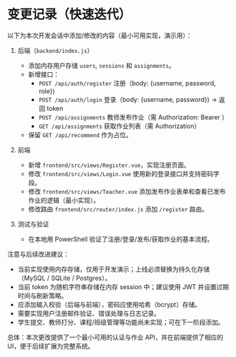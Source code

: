 # 变更记录（快速迭代）

以下为本次开发会话中添加/修改的内容（最小可用实现，演示用）：

1. 后端（`backend/index.js`）
   - 添加内存用户存储 `users`, `sessions` 和 `assignments`。
   - 新增接口：
     - `POST /api/auth/register` 注册（body: {username, password, role})
     - `POST /api/auth/login` 登录（body: {username, password}) -> 返回 token
     - `POST /api/assignments` 教师发布作业（需 Authorization: Bearer <token>）
     - `GET /api/assignments` 获取作业列表（需 Authorization）
   - 保留 `GET /api/recommend` 作为占位。

2. 前端
   - 新增 `frontend/src/views/Register.vue`，实现注册页面。
   - 修改 `frontend/src/views/Login.vue` 使用新的登录接口并支持密码字段。
   - 修改 `frontend/src/views/Teacher.vue` 添加发布作业表单和查看已发布作业的逻辑（最小实现）。
   - 修改路由 `frontend/src/router/index.js` 添加 `/register` 路由。

3. 测试与验证
   - 在本地用 PowerShell 验证了注册/登录/发布/获取作业的基本流程。

注意与后续改进建议：
- 当前实现使用内存存储，仅用于开发演示；上线必须替换为持久化存储（MySQL / SQLite / Postgres）。
- 当前 token 为随机字符串存储在内存 session 中；建议使用 JWT 并设置过期时间与刷新策略。
- 应添加输入校验（后端与前端），密码应使用哈希（bcrypt）存储。
- 需要实现用户注册邮件验证、错误处理与日志记录。
- 学生提交、教师打分、课程/班级管理等功能尚未实现；可在下一阶段添加。

总体：本次更改提供了一个最小可用的认证与作业 API，并在前端提供了相应的 UI，便于后续扩展为完整系统。
